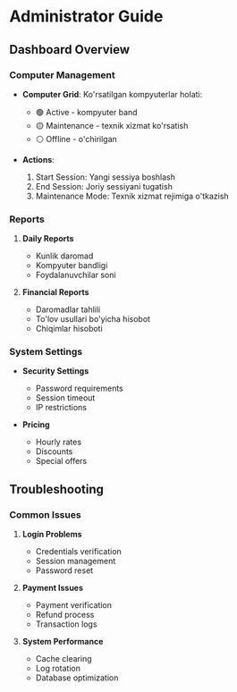 # Administrator Guide

## Dashboard Overview

### Computer Management
- **Computer Grid**: Ko'rsatilgan kompyuterlar holati:
  - 🟢 Active - kompyuter band
  - 🟡 Maintenance - texnik xizmat ko'rsatish
  - ⚪ Offline - o'chirilgan

- **Actions**:
  1. Start Session: Yangi sessiya boshlash
  2. End Session: Joriy sessiyani tugatish
  3. Maintenance Mode: Texnik xizmat rejimiga o'tkazish

### Reports
1. **Daily Reports**
   - Kunlik daromad
   - Kompyuter bandligi
   - Foydalanuvchilar soni

2. **Financial Reports**
   - Daromadlar tahlili
   - To'lov usullari bo'yicha hisobot
   - Chiqimlar hisoboti

### System Settings
- **Security Settings**
  - Password requirements
  - Session timeout
  - IP restrictions

- **Pricing**
  - Hourly rates
  - Discounts
  - Special offers

## Troubleshooting

### Common Issues
1. **Login Problems**
   - Credentials verification
   - Session management
   - Password reset

2. **Payment Issues**
   - Payment verification
   - Refund process
   - Transaction logs

3. **System Performance**
   - Cache clearing
   - Log rotation
   - Database optimization 